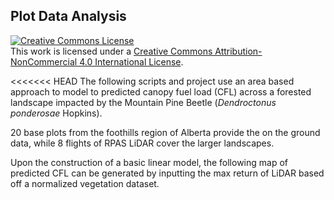 ## Plot Data Analysis

<a rel="license" href="http://creativecommons.org/licenses/by-nc/4.0/"><img src="https://i.creativecommons.org/l/by-nc/4.0/88x31.png" alt="Creative Commons License" style="border-width:0"/></a><br />This work is licensed under a <a rel="license" href="http://creativecommons.org/licenses/by-nc/4.0/">Creative Commons Attribution-NonCommercial 4.0 International License</a>.

<<<<<<< HEAD
The following scripts and project use an area based approach to model to predicted canopy fuel load (CFL) across a forested landscape impacted by the Mountain Pine Beetle (*Dendroctonus ponderosae* Hopkins).

20 base plots from the foothills region of Alberta provide the on the ground data, while 8 flights of RPAS LiDAR cover the larger landscapes.

Upon the construction of a basic linear model, the following map of predicted CFL can be generated by inputting the max return of LiDAR based off a normalized vegetation dataset.
 

